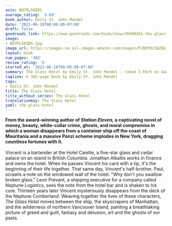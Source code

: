 ```yaml
---
asin: B07RL58ZDG
average_rating: '3.69'
book_author: Emily St. John Mandel
date: '2022-06-29T00:00:00-07:00'
draft: false
goodreads_link: https://www.goodreads.com/book/show/45999201-the-glass-hotel
image:
- B07RL58ZDG.jpg
image_url: https://images-na.ssl-images-amazon.com/images/P/B07RL58ZDG.01._SCLZZZZZZZ.jpg
layout: book
num_pages: '302'
review_rating: '5'
started_at: '2022-06-18T00:00:00-07:00'
summary: The Glass Hotel by Emily St. John Mandel - rated 3.69/5 on Goodreads
tagline: A 302-page book by Emily St. John Mandel
tags:
- Emily St. John Mandel
title: The Glass Hotel
title_without_series: The Glass Hotel
translationKey: The Glass Hotel
yaml: the-glass-hotel
---
```


<b>From the award-winning author of <i>Station Eleven,</i> a captivating novel of money, beauty, white-collar crime, ghosts, and moral compromise in which a woman disappears from a container ship off the coast of Mauritania and a massive Ponzi scheme implodes in New York, dragging countless fortunes with it.</b><br /><br />Vincent is a bartender at the Hotel Caiette, a five-star glass and cedar palace on an island in British Columbia. Jonathan Alkaitis works in finance and owns the hotel. When he passes Vincent his card with a tip, it's the beginning of their life together. That same day, Vincent's half-brother, Paul, scrawls a note on the windowed wall of the hotel: "Why don't you swallow broken glass." Leon Prevant, a shipping executive for a company called Neptune Logistics, sees the note from the hotel bar and is shaken to his core. Thirteen years later Vincent mysteriously disappears from the deck of the Neptune Cumberland. Weaving together the lives of these characters, <i>The Glass Hotel </i>moves between the ship, the skyscrapers of Manhattan, and the wilderness of northern Vancouver Island, painting a breathtaking picture of greed and guilt, fantasy and delusion, art and the ghosts of our pasts.